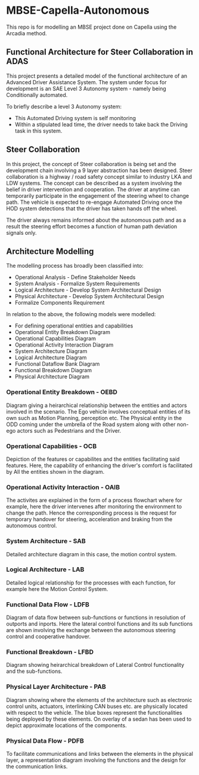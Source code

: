 # MBSE-Capella-Autonomous
This repo is for modelling an MBSE project done on Capella using the Arcadia method. 

## Functional Architecture for Steer Collaboration in ADAS

This project presents a detailed model of the functional architecture of an Advanced Driver Assistance System. The system under focus for development is an SAE Level 3 Autonomy system - namely being Conditionally automated.

To briefly describe a level 3 Autonomy system:
* This Automated Driving system is self monitoring
* Within a stipulated lead time, the driver needs to take back the Driving task in this system.

## Steer Collaboration
In this project, the concept of Steer collaboration is being set and the development chain involving a 9 layer abstraction has been designed.
Steer collaboration is a highway / road safety concept similar to industry LKA and LDW systems.
The concept can be described as a system involving the belief in driver intervention and cooperation. The driver at anytime can temporarily participate in the engagement of the steering wheel to change path. The vehicle is expected to re-engage Automated Driving once the HOD system detections that the driver has taken hands off the wheel.

The driver always remains informed about the autonomous path and as a result the steering effort becomes a function of human path deviation signals only.

## Architecture Modelling
The modelling process has broadly been classified into:
* Operational Analysis - Define Stakeholder Needs
* System Analysis - Formalize System Requirements
* Logical Architecture - Develop System Architectural Design
* Physical Architecture - Develop System Architectural Design
* Formalize Components Requirement

In relation to the above, the following models were modelled:
 * For defining operational entities and capabilities
  * Operational Entity Breakdown Diagram
  * Operational Capabilities Diagram
  * Operational Activity Interaction Diagram
  * System Architecture Diagram
  * Logical Architecture Diagram
  * Functional Dataflow Bank Diagram
  * Functional Breakdown Diagram
  * Physical Architecture Diagram

### Operational Entity Breakdown - OEBD
Diagram giving a heirarchical relationship between the entities and actors involved in the scenario. The Ego vehicle involves conceptual entities of its own such as Motion Planning, perception etc. The Physical entity in the ODD coming under the umbrella of the Road system along with other non-ego actors such as Pedestrians and the Driver.

### Operational Capabilities - OCB
Depiction of the features or capabilites and the entities facilitating said features. Here, the capability of enhancing the driver's comfort is facilitated by All the entities shown in the diagram.

### Operational Activity Interaction - OAIB
The activites are explained in the form of a process flowchart where for example, here the driver intervenes after monitoring the environment to change the path. Hence the corresponding process is the request for temporary handover for steering, acceleration and braking from the autonomous control.

### System Architecture - SAB
Detailed architecture diagram in this case, the motion control system. 

### Logical Architecture - LAB
Detailed logical relationship for the processes with each function, for example here the Motion Control System.

### Functional Data Flow - LDFB
Diagram of data flow between sub-functions or functions in resolution of outports and inports. Here the lateral control functions and its sub functions are shown involving the exchange between the autonomous steering control and cooperative handover.

### Functional Breakdown - LFBD
Diagram showing heirarchical breakdown of Lateral Control functionality and the sub-functions.

### Physical Layer Architecture - PAB
Diagram showing where the elements of the architecture such as electronic control units, actuators, interlinking CAN buses etc. are physically located with respect to the vehicle. The blue boxes represent the functionalities being deployed by these elements. On overlay of a sedan has been used to depict approximate locations of the components.

### Physical Data Flow - PDFB
To facilitate communications and links between the elements in the physical layer, a representation diagram involving the functions and the design for the communication links.
